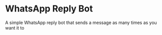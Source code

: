 # WhatsApp Reply Bot

A simple WhatsApp reply bot that sends a message as many times as you want it to
